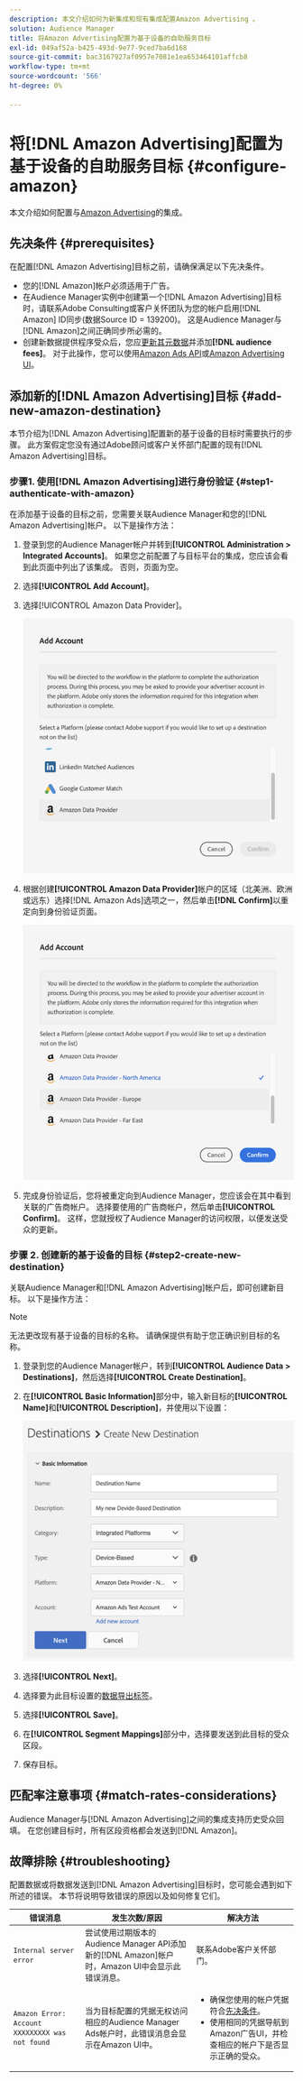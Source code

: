 ```yaml
---
description: 本文介绍如何为新集成和现有集成配置Amazon Advertising 。
solution: Audience Manager
title: 将Amazon Advertising配置为基于设备的自助服务目标
exl-id: 049af52a-b425-493d-9e77-9ced7ba6d168
source-git-commit: bac3167927af0957e7081e1ea653464101affcb8
workflow-type: tm+mt
source-wordcount: '566'
ht-degree: 0%

---
```


# 将[!DNL Amazon Advertising]配置为基于设备的自助服务目标 {#configure-amazon}

本文介绍如何配置与[Amazon Advertising](https://advertising.amazon.com/API/docs/en-us)的集成。

## 先决条件 {#prerequisites}

在配置[!DNL Amazon Advertising]目标之前，请确保满足以下先决条件。

* 您的[!DNL Amazon]帐户必须适用于广告。
* 在Audience Manager实例中创建第一个[!DNL Amazon Advertising]目标时，请联系Adobe Consulting或客户关怀团队为您的帐户启用[!DNL Amazon] ID同步(数据Source ID = 139200)。 这是Audience Manager与[!DNL Amazon]之间正确同步所必需的。
* 创建新数据提供程序受众后，您应[更新其元数据](https://advertising.amazon.com/API/docs/en-us/data-provider/openapi#tag/Metadata/paths/~1v2~1dp~1audiencemetadata~1%7BaudienceId%7D/put)并添加&#x200B;**[!DNL audience fees]**。 对于此操作，您可以使用[Amazon Ads API](https://advertising.amazon.com/API/docs/en-us/guides/onboarding/apply-for-access)或[Amazon Advertising UI](https://advertising.amazon.com/)。

## 添加新的[!DNL Amazon Advertising]目标 {#add-new-amazon-destination}

本节介绍为[!DNL Amazon Advertising]配置新的基于设备的目标时需要执行的步骤。 此方案假定您没有通过Adobe顾问或客户关怀部门配置的现有[!DNL Amazon Advertising]目标。

### 步骤1. 使用[!DNL Amazon Advertising]进行身份验证 {#step1-authenticate-with-amazon}

在添加基于设备的目标之前，您需要关联Audience Manager和您的[!DNL Amazon Advertising]帐户。 以下是操作方法：

1. 登录到您的Audience Manager帐户并转到&#x200B;**[!UICONTROL Administration > Integrated Accounts]**。 如果您之前配置了与目标平台的集成，您应该会看到此页面中列出了该集成。 否则，页面为空。
1. 选择&#x200B;**[!UICONTROL Add Account]**。
1. 选择[!UICONTROL Amazon Data Provider]。

   ![集成平台](assets/dbd-amazon-without-options.png)

1. 根据创建&#x200B;**[!UICONTROL Amazon Data Provider]**&#x200B;帐户的区域（北美洲、欧洲或远东）选择[!DNL Amazon Ads]选项之一，然后单击&#x200B;**[!DNL Confirm]**&#x200B;以重定向到身份验证页面。

   ![集成平台](assets/dbd-amazon-with-options.png)

1. 完成身份验证后，您将被重定向到Audience Manager，您应该会在其中看到关联的广告商帐户。 选择要使用的广告商帐户，然后单击&#x200B;**[!UICONTROL Confirm]**。 这样，您就授权了Audience Manager的访问权限，以便发送受众的更新。

### 步骤 2. 创建新的基于设备的目标 {#step2-create-new-destination}

关联Audience Manager和[!DNL Amazon Advertising]帐户后，即可创建新目标。 以下是操作方法：

>[!NOTE]
>
>无法更改现有基于设备的目标的名称。 请确保提供有助于您正确识别目标的名称。

1. 登录到您的Audience Manager帐户，转到&#x200B;**[!UICONTROL Audience Data > Destinations]**，然后选择&#x200B;**[!UICONTROL Create Destination]**。
1. 在&#x200B;**[!UICONTROL Basic Information]**&#x200B;部分中，输入新目标的&#x200B;**[!UICONTROL Name]**&#x200B;和&#x200B;**[!UICONTROL Description]**，并使用以下设置：

   ![设置](assets/dbd-new-account-amazon.png)

1. 选择&#x200B;**[!UICONTROL Next]**。
1. 选择要为此目标设置的[数据导出标签](/help/using/features/data-export-controls.md#controls-labels)。
1. 选择&#x200B;**[!UICONTROL Save]**。
1. 在&#x200B;**[!UICONTROL Segment Mappings]**&#x200B;部分中，选择要发送到此目标的受众区段。
1. 保存目标。

## 匹配率注意事项 {#match-rates-considerations}

Audience Manager与[!DNL Amazon Advertising]之间的集成支持历史受众回填。 在您创建目标时，所有区段资格都会发送到[!DNL Amazon]。

## 故障排除 {#troubleshooting}

配置数据或将数据发送到[!DNL Amazon Advertising]目标时，您可能会遇到如下所述的错误。 本节将说明导致错误的原因以及如何修复它们。

| 错误消息 | 发生次数/原因 | 解决方法 |
|---|---|---|
| `Internal server error` | 尝试使用过期版本的Audience Manager API添加新的[!DNL Amazon]帐户时，Amazon UI中会显示此错误消息。 | 联系Adobe客户关怀部门。 |
| `Amazon Error: Account XXXXXXXXX was not found` | 当为目标配置的凭据无权访问相应的Audience Manager Ads帐户时，此错误消息会显示在Amazon UI中。 | <ul><li>确保您使用的帐户凭据符合[先决条件](#prerequisites)。</li><li>使用相同的凭据导航到Amazon广告UI，并检查相应的帐户下是否显示正确的受众。 </li></ul> |
